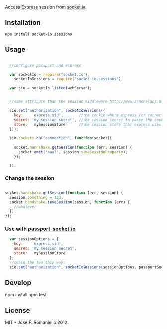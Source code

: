 Access [Express](http://expressjs.com/) session from [socket.io](http://socket.io).


## Installation

```
npm install socket-io.sessions
```

## Usage 


```javascript

  //configure passport and express

  var socketIo = require("socket.io"),
    socketIoSessions = require("socket-io.sessions");

  var sio = socketIo.listen(webServer);


  //same attribute than the session middleware http://www.senchalabs.org/connect/middleware-session.html

  sio.set("authorization", socketIoSessions({
    key:    'express.sid',       //the cookie where express (or connect) stores its session id.
    secret: 'my session secret', //the session secret to parse the cookie
    store:   mySessionStore      //the session store that express uses
  }));

  sio.sockets.on("connection", function(socket){
    
    socket.handshake.getSession(function (err, session) {
      socket.emit('aaa!', session.someSessionProperty);
    });

  });

```

### Change the session

~~~javascript

socket.handshake.getSession(function (err, session) {
  session.something = 123;
  socket.handshake.saveSession(session, function (err) {
    //whatever
  });
});

~~~


### Use with [passport-socket.io](https://github.com/jfromaniello/passport.socketio)

~~~javascript
  var sessionOptions = {
    key:    'express.sid',      
    secret: 'my session secret',
    store:   mySessionStore     
  };
  //chain the two this way:
  sio.set("authorization", socketIoSessions(sessionOptions, passportSocketIo.authorize(sessionOptions)));
~~~

## Develop

  npm install
  npm test


## License

MIT - José F. Romaniello 2012.
